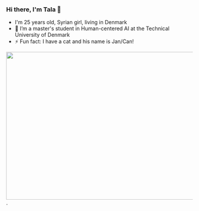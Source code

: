 ### Hi there, I'm Tala 👋
- I'm 25 years old, Syrian girl, living in Denmark
- 🌱 I’m a master's student in Human-centered AI at the Technical University of Denmark
- ⚡ Fun fact: I have a cat and his name is Jan/Can! 

<!--
**talaaz/talaaz** is a ✨ _special_ ✨ repository because its `README.md` (this file) appears on your GitHub profile.

Here are some ideas to get you started:

- 🔭 I’m currently working on ...
- 🌱 I’m currently learning ...
- 👯 I’m looking to collaborate on ...
- 🤔 I’m looking for help with ...
- 💬 Ask me about ...
- 📫 How to reach me: ...
- 😄 Pronouns: ...
- ⚡ Fun fact: ...
-->
<img src="https://media.giphy.com/media/3oKIPnAiaMCws8nOsE/giphy.gif" width="790" height="400" />
.
